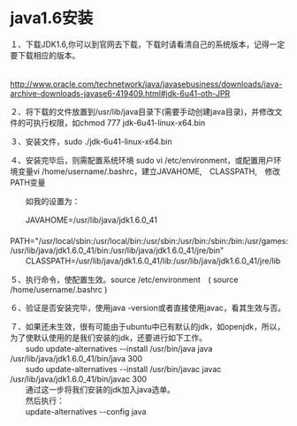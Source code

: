 # java1.6安装

１、下载JDK1.6,你可以到官网去下载，下载时请看清自己的系统版本，记得一定要下载相应的版本。

　　http://www.oracle.com/technetwork/java/javasebusiness/downloads/java-archive-downloads-javase6-419409.html#jdk-6u41-oth-JPR

２、将下载的文件放置到/usr/lib/java目录下(需要手动创建java目录)，并修改文件的可执行权限，如chmod 777 jdk-6u41-linux-x64.bin

３、安装文件，sudo ./jdk-6u41-linux-x64.bin

４、安装完毕后，则需配置系统环境   sudo vi /etc/environment，或配置用户环境变量vi /home/username/.bashrc，建立JAVAHOME,　CLASSPATH,　修改PATH变量

　　如我的设置为：

　　JAVAHOME=/usr/lib/java/jdk1.6.0_41  
　　PATH="/usr/local/sbin:/usr/local/bin:/usr/sbin:/usr/bin:/sbin:/bin:/usr/games:/usr/lib/java/jdk1.6.0\_41/bin:/usr/lib/java/jdk1.6.0\_41/jre/bin"  
　　CLASSPATH=/usr/lib/java/jdk1.6.0\_41/lib:/usr/lib/java/jdk1.6.0\_41/jre/lib

５、执行命令，使配置生效。source /etc/environment　( source /home/username/.bashrc )

６、验证是否安装完毕，使用java -version或者直接使用javac，看其生效与否。

７、如果还未生效，很有可能由于ubuntu中已有默认的jdk，如openjdk，所以，为了使默认使用的是我们安装的jdk，还要进行如下工作。  
　　sudo update-alternatives --install /usr/bin/java java /usr/lib/java/jdk1.6.0_41/bin/java 300  
　　sudo update-alternatives --install /usr/bin/javac javac /usr/lib/java/jdk1.6.0_41/bin/javac 300  
　　通过这一步将我们安装的jdk加入java选单。  
　　然后执行：  
　　update-alternatives --config java




















